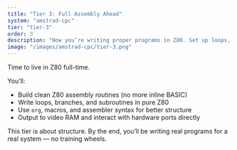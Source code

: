```yaml
---
title: "Tier 3: Full Assembly Ahead"
system: "amstrad-cpc"
tier: "tier-3"
order: 3
description: "Now you’re writing proper programs in Z80. Set up loops, logic, and memory usage to make tight, clean code that’s ready to scale."
image: "/images/amstrad-cpc/tier-3.png"
---
```


Time to live in Z80 full-time.

You’ll:
- Build clean Z80 assembly routines (no more inline BASIC)
- Write loops, branches, and subroutines in pure Z80
- Use `org`, macros, and assembler syntax for better structure
- Output to video RAM and interact with hardware ports directly

This tier is about structure. By the end, you’ll be writing real programs for a real system — no training wheels.
